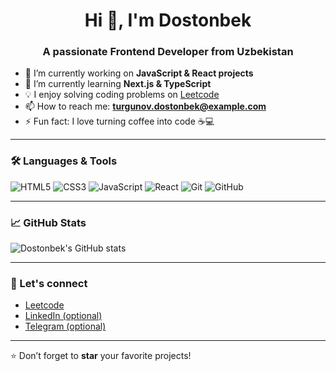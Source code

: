 <h1 align="center">Hi 👋, I'm Dostonbek</h1>
<h3 align="center">A passionate Frontend Developer from Uzbekistan</h3>

- 🔭 I’m currently working on **JavaScript & React projects**
- 🌱 I’m currently learning **Next.js & TypeScript**
- 💡 I enjoy solving coding problems on [Leetcode](https://leetcode.com/TurgunovDostonbek/)
- 📫 How to reach me: **turgunov.dostonbek@example.com**
- ⚡ Fun fact: I love turning coffee into code ☕️💻

---

### 🛠️ Languages & Tools

<p align="left">
  <img src="https://img.shields.io/badge/HTML5-E34F26?style=for-the-badge&logo=html5&logoColor=white" alt="HTML5"/>
  <img src="https://img.shields.io/badge/CSS3-1572B6?style=for-the-badge&logo=css3&logoColor=white" alt="CSS3"/>
  <img src="https://img.shields.io/badge/JavaScript-F7DF1E?style=for-the-badge&logo=javascript&logoColor=black" alt="JavaScript"/>
  <img src="https://img.shields.io/badge/React-20232A?style=for-the-badge&logo=react&logoColor=61DAFB" alt="React"/>
  <img src="https://img.shields.io/badge/Git-F05032?style=for-the-badge&logo=git&logoColor=white" alt="Git"/>
  <img src="https://img.shields.io/badge/GitHub-181717?style=for-the-badge&logo=github&logoColor=white" alt="GitHub"/>
</p>

---

### 📈 GitHub Stats

<p align="left">
  <img src="https://github-readme-stats.vercel.app/api?username=TurgunovDostonbek&show_icons=true&theme=github_dark" alt="Dostonbek's GitHub stats"/>
</p>

---

### 🔗 Let's connect

- [Leetcode](https://leetcode.com/TurgunovDostonbek/)
- [LinkedIn (optional)](https://linkedin.com/in/your-link)
- [Telegram (optional)](https://t.me/your-username)

---

⭐️ Don’t forget to **star** your favorite projects!
